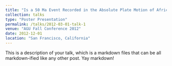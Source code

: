 ```yaml
---
title: "Is a 50 Ma Event Recorded in the Absolute Plate Motion of Africa?"
collection: talks
type: "Poster Presentation"
permalink: /talks/2012-03-01-talk-1
venue: "AGU Fall Conference 2012"
date: 2012-12-01
location: "San Francisco, California"
---
```


This is a description of your talk, which is a markdown files that can be all markdown-ified like any other post. Yay markdown!
